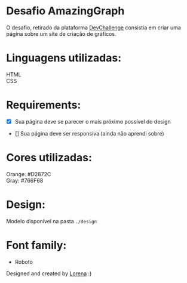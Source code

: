 # Desafio AmazingGraph
O desafio, retirado da plataforma <a href="https://www.devchallenge.com.br/">DevChallenge</a> consistia em criar uma página sobre um site de criação de gráficos.

# Linguagens utilizadas: 
HTML<br>
CSS

# Requirements:
 - [x]  Sua página deve se parecer o mais próximo possível do design<br>
 - []  Sua página deve ser responsiva (ainda não aprendi sobre)<br>

# Cores utilizadas:
Orange: #D2872C<br>
Gray: #766F68

# Design:
Modelo disponível na pasta `./design`<br>

# Font family:
- Roboto

Designed and created by  <a href="https://github.com/Lorenalgm">Lorena</a> :)
